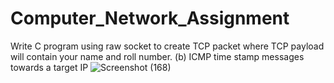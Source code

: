 # Computer_Network_Assignment
Write C program using raw socket to create TCP packet where TCP payload will contain your name and roll number. (b) ICMP time stamp messages towards a target IP
![Screenshot (168)](https://user-images.githubusercontent.com/57632393/154004016-58d63462-518f-4b87-8560-f39d399fd0cd.png)
